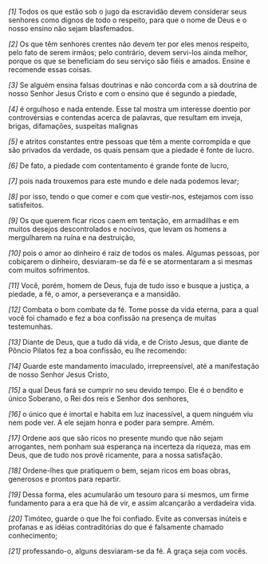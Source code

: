 *[1]* Todos os que estão sob o jugo da escravidão devem considerar seus senhores como dignos de todo o respeito, para que o nome de Deus e o nosso ensino não sejam blasfemados.

*[2]* Os que têm senhores crentes não devem ter por eles menos respeito, pelo fato de serem irmãos; pelo contrário, devem servi-los ainda melhor, porque os que se beneficiam do seu serviço são fiéis e amados. Ensine e recomende essas coisas.

*[3]* Se alguém ensina falsas doutrinas e não concorda com a sã doutrina de nosso Senhor Jesus Cristo e com o ensino que é segundo a piedade,

*[4]* é orgulhoso e nada entende. Esse tal mostra um interesse doentio por controvérsias e contendas acerca de palavras, que resultam em inveja, brigas, difamações, suspeitas malignas

*[5]* e atritos constantes entre pessoas que têm a mente corrompida e que são privados da verdade, os quais pensam que a piedade é fonte de lucro.

*[6]* De fato, a piedade com contentamento é grande fonte de lucro,

*[7]* pois nada trouxemos para este mundo e dele nada podemos levar;

*[8]* por isso, tendo o que comer e com que vestir-nos, estejamos com isso satisfeitos.

*[9]* Os que querem ficar ricos caem em tentação, em armadilhas e em muitos desejos descontrolados e nocivos, que levam os homens a mergulharem na ruína e na destruição,

*[10]* pois o amor ao dinheiro é raiz de todos os males. Algumas pessoas, por cobiçarem o dinheiro, desviaram-se da fé e se atormentaram a si mesmas com muitos sofrimentos.

*[11]* Você, porém, homem de Deus, fuja de tudo isso e busque a justiça, a piedade, a fé, o amor, a perseverança e a mansidão.

*[12]* Combata o bom combate da fé. Tome posse da vida eterna, para a qual você foi chamado e fez a boa confissão na presença de muitas testemunhas.

*[13]* Diante de Deus, que a tudo dá vida, e de Cristo Jesus, que diante de Pôncio Pilatos fez a boa confissão, eu lhe recomendo:

*[14]* Guarde este mandamento imaculado, irrepreensível, até a manifestação de nosso Senhor Jesus Cristo,

*[15]* a qual Deus fará se cumprir no seu devido tempo. Ele é o bendito e único Soberano, o Rei dos reis e Senhor dos senhores,

*[16]* o único que é imortal e habita em luz inacessível, a quem ninguém viu nem pode ver. A ele sejam honra e poder para sempre. Amém.

*[17]* Ordene aos que são ricos no presente mundo que não sejam arrogantes, nem ponham sua esperança na incerteza da riqueza, mas em Deus, que de tudo nos provê ricamente, para a nossa satisfação.

*[18]* Ordene-lhes que pratiquem o bem, sejam ricos em boas obras, generosos e prontos para repartir.

*[19]* Dessa forma, eles acumularão um tesouro para si mesmos, um firme fundamento para a era que há de vir, e assim alcançarão a verdadeira vida.

*[20]* Timóteo, guarde o que lhe foi confiado. Evite as conversas inúteis e profanas e as idéias contraditórias do que é falsamente chamado conhecimento;

*[21]* professando-o, alguns desviaram-se da fé. A graça seja com vocês.

